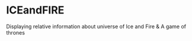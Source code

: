 # ICEandFIRE
Displaying relative information about universe of Ice and Fire &amp; A game of thrones

